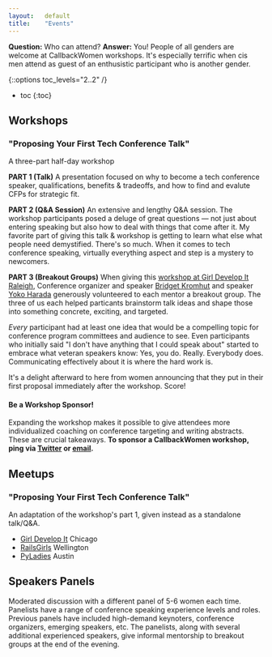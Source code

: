 ```yaml
---
layout:   default
title:    "Events"
---
```


**Question:** Who can attend? **Answer:** You! People of all genders are welcome at CallbackWomen workshops. It's especially terrific when cis men attend as guest of an enthusistic participant who is another gender.

{::options toc_levels="2..2" /}
* toc
{:toc}


## Workshops

### "Proposing Your First Tech Conference Talk"

A three-part half-day workshop

**PART 1 (Talk)**
A presentation focused on why to become a tech conference speaker, qualifications, benefits & tradeoffs, and how to find and evalute CFPs for strategic fit.

**PART 2 (Q&A Session)**
An extensive and lengthy Q&A session. The workshop participants posed a deluge of great questions — not just about entering speaking but also how to deal with things that come after it. My favorite part of giving this talk & workshop is getting to learn what else what people need demystified. There's so much. When it comes to tech conference speaking, virtually everything aspect and step is a mystery to newcomers.

**PART 3 (Breakout Groups)**
When giving this [workshop at Girl Develop It Raleigh](http://www.meetup.com/Girl-Develop-It-RDU/events/225089443/), Conference organizer and speaker [Bridget Kromhut](https://twitter.com/bridgetkromhout) and speaker [Yoko Harada](https://twitter.com/yokolet) generously volunteered to each mentor a breakout group. The three of us each helped particants brainstorm talk ideas and shape those into something concrete, exciting, and targeted.

*Every* participant had at least one idea that would be a compelling topic for conference program committees and audience to see. Even participants who initially said "I don't have anything that I could speak about" started to embrace what veteran speakers know: Yes, you do. Really. Everybody does. Communicating effectively about it is where the hard work is. 

It's a delight afterward to here from women announcing that they put in their first proposal immediately after the workshop. Score!


#### Be a Workshop Sponsor!

Expanding the workshop makes it possible to give attendees more individualized coaching on conference targeting and writing abstracts. These are crucial takeaways. **To sponsor a CallbackWomen workshop, ping via [Twitter](https://twitter.com/callbackwomen) or [email](callbackwomen@gmail.com).** 


## Meetups

### "Proposing Your First Tech Conference Talk"

An adaptation of the workshop's part 1, given instead as a standalone talk/Q&A.

* [Girl Develop It](www.meetup.com/Girl-Develop-It-Chicago-IL/events/184039012/) Chicago
* [RailsGirls](http://www.meetup.com/Enspiral-Dev-Academy-Meetup/events/223571001/) Wellington
* [PyLadies](http://www.meetup.com/PyLadies-ATX/events/225068177/) Austin

## Speakers Panels

Moderated discussion with a different panel of 5-6 women each time. Panelists have a range of conference speaking experience levels and roles. Previous panels have included high-demand keynoters, conference organizers, emerging speakers, etc. The panelists, along with several additional experienced speakers, give informal mentorship to breakout groups at the end of the evening.
